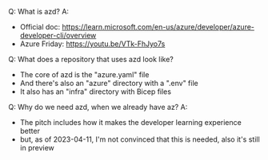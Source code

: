 Q: What is azd?
A:
- Official doc: https://learn.microsoft.com/en-us/azure/developer/azure-developer-cli/overview
- Azure Friday: https://youtu.be/VTk-FhJyo7s

Q: What does a repository that uses azd look like?
- The core of azd is the "azure.yaml" file
- And there's also an "azure" directory with a ".env" file
- It also has an "infra" directory with Bicep files

Q: Why do we need azd, when we already have az?
A:
- The pitch includes how it makes the developer learning experience better
- but, as of 2023-04-11, I'm not convinced that this is needed, also it's still in preview

